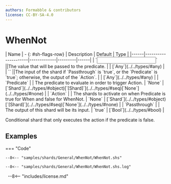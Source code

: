 ```yaml
---
authors: Formabble & contributors
license: CC-BY-SA-4.0
---
```



# WhenNot

<div class="sh-parameters" markdown="1">
| Name | - {: #sh-flags-row} | Description | Default | Type |
|------|---------------------|-------------|---------|------|
| `<input>` ||The value that will be passed to the predicate. | | [`Any`](../../types/#any) |
| `<output>` ||The input of the shard if `Passthrough` is `true`, or the `Predicate` is `true`; otherwise, the output of the `Action`. | | [`Any`](../../types/#any) |
| `Predicate` |  | The predicate to evaluate in order to trigger Action. | `None` | [`Shard`](../../types/#object)[`[Shard]`](../../types/#seq)[`None`](../../types/#none) |
| `Action` |  | The shards to activate on when Predicate is true for When and false for WhenNot. | `None` | [`Shard`](../../types/#object)[`[Shard]`](../../types/#seq)[`None`](../../types/#none) |
| `Passthrough` |  | The output of this shard will be its input. | `true` | [`Bool`](../../types/#bool) |

</div>

Conditional shard that only executes the action if the predicate is false.

## Examples

=== "Code"

  ```x86asm linenums="1"
  --8<-- "samples/shards/General/WhenNot/WhenNot.shs"
  ```

  ```
  --8<-- "samples/shards/General/WhenNot/WhenNot.shs.log"
  ```
&nbsp;
--8<-- "includes/license.md"

